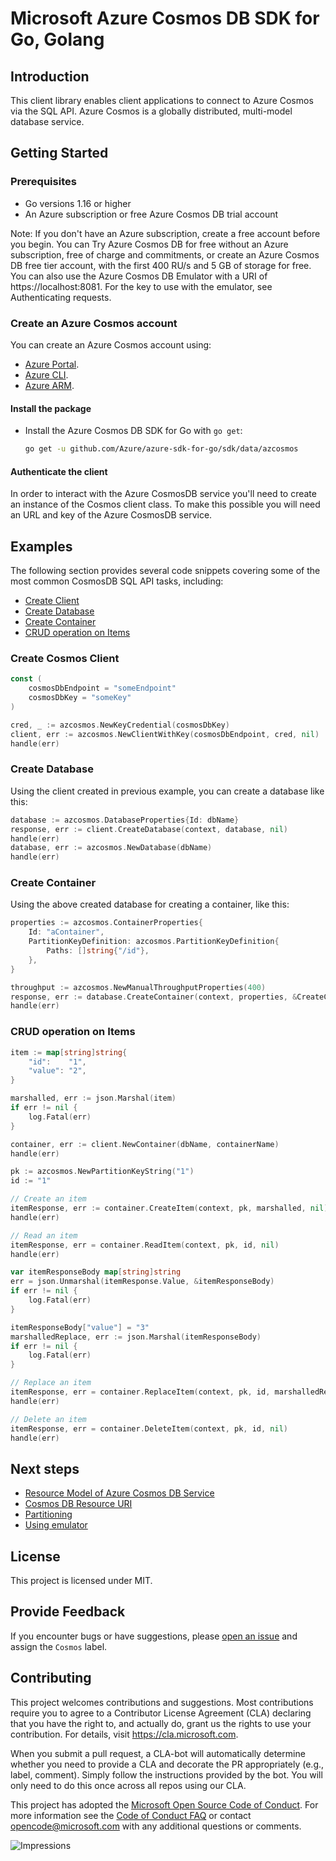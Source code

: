 # Microsoft Azure Cosmos DB SDK for Go, Golang

## Introduction

This client library enables client applications to connect to Azure Cosmos via the SQL API. Azure Cosmos is a globally distributed, multi-model database service.

## Getting Started

### Prerequisites

* Go versions 1.16 or higher
* An Azure subscription or free Azure Cosmos DB trial account

Note: If you don't have an Azure subscription, create a free account before you begin.
You can Try Azure Cosmos DB for free without an Azure subscription, free of charge and commitments, or create an Azure Cosmos DB free tier account, with the first 400 RU/s and 5 GB of storage for free. You can also use the Azure Cosmos DB Emulator with a URI of https://localhost:8081. For the key to use with the emulator, see Authenticating requests.

### Create an Azure Cosmos account

You can create an Azure Cosmos account using:

* [Azure Portal](https://portal.azure.com).
* [Azure CLI](https://docs.microsoft.com/cli/azure).
* [Azure ARM](https://docs.microsoft.com/azure/cosmos-db/quick-create-template).

#### Install the package

* Install the Azure Cosmos DB SDK for Go with `go get`:

  ```bash
  go get -u github.com/Azure/azure-sdk-for-go/sdk/data/azcosmos
  ```

#### Authenticate the client

In order to interact with the Azure CosmosDB service you'll need to create an instance of the Cosmos client class. To make this possible you will need an URL and key of the Azure CosmosDB service.

## Examples

The following section provides several code snippets covering some of the most common CosmosDB SQL API tasks, including:
* [Create Client](#create-cosmos-client "Create Cosmos client")
* [Create Database](#create-database "Create Database")
* [Create Container](#create-container "Create Container")
* [CRUD operation on Items](#crud-operation-on-items "CRUD operation on Items")

### Create Cosmos Client

```go
const (
    cosmosDbEndpoint = "someEndpoint"
    cosmosDbKey = "someKey"
)

cred, _ := azcosmos.NewKeyCredential(cosmosDbKey)
client, err := azcosmos.NewClientWithKey(cosmosDbEndpoint, cred, nil)
handle(err)
```

### Create Database

Using the client created in previous example, you can create a database like this:

```go
database := azcosmos.DatabaseProperties{Id: dbName}
response, err := client.CreateDatabase(context, database, nil)
handle(err)
database, err := azcosmos.NewDatabase(dbName)
handle(err)
```

### Create Container

Using the above created database for creating a container, like this:

```go
properties := azcosmos.ContainerProperties{
    Id: "aContainer",
    PartitionKeyDefinition: azcosmos.PartitionKeyDefinition{
        Paths: []string{"/id"},
    },
}

throughput := azcosmos.NewManualThroughputProperties(400)
response, err := database.CreateContainer(context, properties, &CreateContainerOptions{ThroughputProperties: &throughput})
handle(err)
```

### CRUD operation on Items

```go
item := map[string]string{
    "id":    "1",
    "value": "2",
}

marshalled, err := json.Marshal(item)
if err != nil {
    log.Fatal(err)
}

container, err := client.NewContainer(dbName, containerName)
handle(err)

pk := azcosmos.NewPartitionKeyString("1")
id := "1"

// Create an item
itemResponse, err := container.CreateItem(context, pk, marshalled, nil)
handle(err)

// Read an item
itemResponse, err = container.ReadItem(context, pk, id, nil)
handle(err)

var itemResponseBody map[string]string
err = json.Unmarshal(itemResponse.Value, &itemResponseBody)
if err != nil {
    log.Fatal(err)
}

itemResponseBody["value"] = "3"
marshalledReplace, err := json.Marshal(itemResponseBody)
if err != nil {
    log.Fatal(err)
}

// Replace an item
itemResponse, err = container.ReplaceItem(context, pk, id, marshalledReplace, nil)
handle(err)

// Delete an item
itemResponse, err = container.DeleteItem(context, pk, id, nil)
handle(err)
```

## Next steps

- [Resource Model of Azure Cosmos DB Service](https://docs.microsoft.com/azure/cosmos-db/sql-api-resources)
- [Cosmos DB Resource URI](https://docs.microsoft.com/rest/api/documentdb/documentdb-resource-uri-syntax-for-rest)
- [Partitioning](https://docs.microsoft.com/azure/cosmos-db/partition-data)
- [Using emulator](https://github.com/Azure/azure-documentdb-dotnet/blob/master/docs/documentdb-nosql-local-emulator.md)


## License

This project is licensed under MIT.

## Provide Feedback

If you encounter bugs or have suggestions, please
[open an issue](https://github.com/Azure/azure-sdk-for-go/issues) and assign the `Cosmos` label.

## Contributing

This project welcomes contributions and suggestions. Most contributions require you to agree to a Contributor License
Agreement (CLA) declaring that you have the right to, and actually do, grant us the rights to use your contribution. For
details, visit https://cla.microsoft.com.

When you submit a pull request, a CLA-bot will automatically determine whether you need to provide a CLA and decorate
the PR appropriately (e.g., label, comment). Simply follow the instructions provided by the bot. You will only need to
do this once across all repos using our CLA.

This project has adopted the [Microsoft Open Source Code of Conduct](https://opensource.microsoft.com/codeofconduct/).
For more information see the [Code of Conduct FAQ](https://opensource.microsoft.com/codeofconduct/faq/) or
contact [opencode@microsoft.com](mailto:opencode@microsoft.com) with any additional questions or comments.

![Impressions](https://azure-sdk-impressions.azurewebsites.net/api/impressions/azure-sdk-for-go/sdk/data/azcosmos/README.png)

